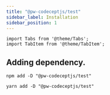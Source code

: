 ```yaml
---
title: "@pw-codeceptjs/test"
sidebar_label: Installation
sidebar_position: 1
---
```


```mdx-code-block
import Tabs from '@theme/Tabs';
import TabItem from '@theme/TabItem';
```

## Adding dependency.

<Tabs groupId="package-manager">
<TabItem value="npm">

```shell
npm add -D "@pw-codeceptjs/test"
```

</TabItem>
<TabItem value="yarn">

```shell
yarn add -D "@pw-codeceptjs/test"
```

</TabItem>
</Tabs>
